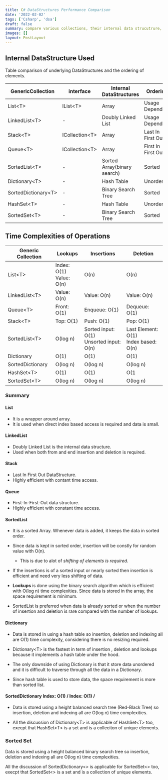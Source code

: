 ```yaml
---
title: C# DataStructures Performance Comparison
date: '2022-02-02'
tags: ['Csharp', 'dsa']
draft: false
summary: compare various collections, their internal data strucutrure, performance and their usage.
images: []
layout: PostLayout
---
```


## Internal DataStructure Used

Table comparison of underlying DataStructures and the ordering of elements.

| GenericCollection     | interface        | Internal DataStructures     | Ordering           |
| --------------------- | ---------------- | --------------------------- | ------------------ |
| List\<T\>             | IList\<T\>       | Array                       | Usage Dependent    |
| LinkedList\<T\>       | -                | Doubly Linked List          | Usage Dependent    |
| Stack\<T\>            | ICollection\<T\> | Array                       | Last In First Out  |
| Queue\<T\>            | ICollection\<T\> | Array                       | First In First Out |
| SortedList\<T\>       | -                | Sorted Array(binary search) | Sorted             |
| Dictionary\<T\>       | -                | Hash Table                  | Unordered          |
| SortedDictionary\<T\> | -                | Binary Search Tree          | Sorted             |
| HashSet\<T\>          | -                | Hash Table                  | Unordered          |
| SortedSet\<T\>        | -                | Binary Search Tree          | Sorted             |

## Time Complexities of Operations

| Generic Collection | Lookups                       | Insertions                                    | Deletion                                   |
| ------------------ | ----------------------------- | --------------------------------------------- | ------------------------------------------ |
| List\<T\>          | Index: O(1) <br/> Value: O(n) | O(n)                                          | O(n)                                       |
| LinkedList\<T\>    | Value: O(n)                   | Value: O(n)                                   | Value: O(n)                                |
| Queue\<T\>         | Front: O(1)                   | Enqueue: O(1)                                 | Dequeue: O(1)                              |
| Stack\<T\>         | Top: O(1)                     | Push: O(1)                                    | Pop: O(1)                                  |
| SortedList\<T\>    | O(log n)                      | Sorted input: O(1) <br/> Unsorted input: O(n) | Last Element: O(1) <br/> Index based: O(n) |
| Dictionary         | O(1)                          | O(1)                                          | O(1)                                       |
| SortedDictionary   | O(log n)                      | O(log n)                                      | O(log n)                                   |
| HashSet\<T\>       | O(1)                          | O(1)                                          | O(1                                        |
| SortedSet\<T\>     | O(log n)                      | O(log n)                                      | O(log n)                                   |

### Summary

#### List

- It is a wrapper around array.
- It is used when direct index based access is required and data is small.

#### LinkedList

- Doubly Linked List is the internal data structure.
- Used when both from and end insertion and deletion is required.

#### Stack

- Last In First Out DataStructure.
- Highly efficient with contant time access.

#### Queue

- First-In-First-Out data structure.
- Highly efficient with constant time access.

#### SortedList

- It is a sorted Array. Whenever data is added, it keeps the data in sorted order.
- Since data is kept in sorted order, insertion will be constly for random value with O(n).
  - This is due to alot of _shifting of elements is required_.
- If the insertions is of a sorted input or nearly sorted then insertion is efficient and need very less shifting of data.

- **Lookups** is done using the binary search algorithm which is efficient with O(log n) time complexities. Since data is stored in the array, the space requirement is minimum.
- SortedList is preferred when data is already sorted or when the number of insertion and deletion is rare compared with the number of lookups.

#### Dictionary

- Data is stored in using a hash table so insertion, deletion and indexing all are O(1) time complexity, considering there is no resizing required.

- Dictionary\<T\> is the fastest in term of insertion , deletion and lookups because it implements a hash table under the hood.

- The only downside of using Dictionary is that it store data unordered and it is difficult to traverse through all the data in a Dictionary.

- Since hash table is used to store data, the space requirement is more than sorted list.

#### SortedDictionary Index: O(1) / Index: O(1) /

- Data is stored using a height balanced search tree (Red-Black Tree) so insertion, deletion and indexing all are O(log n) time complexities.

- All the discussion of Dictionary\<T\> is applicable of HashSet\<T\> too, execpt that HashSet\<T\> is a set and is a colleciton of unique elements.

### Sorted Set

Data is stored using a height balanced binary search tree so insertion, deletion and indexing all are O(log n) time complexities.

All the discussion of SortedDictionary\<\> is applicable for SortedSet\<\> too, execpt that SortedSet\<\> is a set and is a collection of unique elements.

